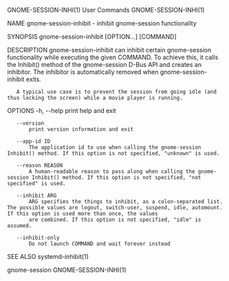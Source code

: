 GNOME-SESSION-INHI(1)                                                                        User Commands                                                                       GNOME-SESSION-INHI(1)

NAME
       gnome-session-inhibit - inhibit gnome-session functionality

SYNOPSIS
       gnome-session-inhibit [OPTION...] [COMMAND]

DESCRIPTION
       gnome-session-inhibit can inhibit certain gnome-session functionality while executing the given COMMAND. To achieve this, it calls the Inhibit() method of the gnome-session D-Bus API and
       creates an inhibitor. The inhibitor is automatically removed when gnome-session-inhibit exits.

       A typical use case is to prevent the session from going idle (and thus locking the screen) while a movie player is running.

OPTIONS
       -h, --help
           print help and exit

       --version
           print version information and exit

       --app-id ID
           The application id to use when calling the gnome-session Inhibit() method. If this option is not specified, "unknown" is used.

       --reason REASON
           A human-readable reason to pass along when calling the gnome-session Inhibit() method. If this option is not specified, "not specified" is used.

       --inhibit ARG
           ARG specifies the things to inhibit, as a colon-separated list. The possible values are logout, switch-user, suspend, idle, automount. If this option is used more than once, the values
           are combined. If this option is not specified, "idle" is assumed.

       --inhibit-only
           Do not launch COMMAND and wait forever instead

SEE ALSO
       systemd-inhibit(1)

gnome-session                                                                                                                                                                    GNOME-SESSION-INHI(1)
